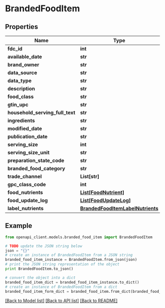 # BrandedFoodItem


## Properties

Name | Type | Description | Notes
------------ | ------------- | ------------- | -------------
**fdc_id** | **int** |  | 
**available_date** | **str** |  | [optional] 
**brand_owner** | **str** |  | [optional] 
**data_source** | **str** |  | [optional] 
**data_type** | **str** |  | 
**description** | **str** |  | 
**food_class** | **str** |  | [optional] 
**gtin_upc** | **str** |  | [optional] 
**household_serving_full_text** | **str** |  | [optional] 
**ingredients** | **str** |  | [optional] 
**modified_date** | **str** |  | [optional] 
**publication_date** | **str** |  | [optional] 
**serving_size** | **int** |  | [optional] 
**serving_size_unit** | **str** |  | [optional] 
**preparation_state_code** | **str** |  | [optional] 
**branded_food_category** | **str** |  | [optional] 
**trade_channel** | **List[str]** |  | [optional] 
**gpc_class_code** | **int** |  | [optional] 
**food_nutrients** | [**List[FoodNutrient]**](FoodNutrient.md) |  | [optional] 
**food_update_log** | [**List[FoodUpdateLog]**](FoodUpdateLog.md) |  | [optional] 
**label_nutrients** | [**BrandedFoodItemLabelNutrients**](BrandedFoodItemLabelNutrients.md) |  | [optional] 

## Example

```python
from openapi_client.models.branded_food_item import BrandedFoodItem

# TODO update the JSON string below
json = "{}"
# create an instance of BrandedFoodItem from a JSON string
branded_food_item_instance = BrandedFoodItem.from_json(json)
# print the JSON string representation of the object
print BrandedFoodItem.to_json()

# convert the object into a dict
branded_food_item_dict = branded_food_item_instance.to_dict()
# create an instance of BrandedFoodItem from a dict
branded_food_item_form_dict = branded_food_item.from_dict(branded_food_item_dict)
```
[[Back to Model list]](../README.md#documentation-for-models) [[Back to API list]](../README.md#documentation-for-api-endpoints) [[Back to README]](../README.md)


